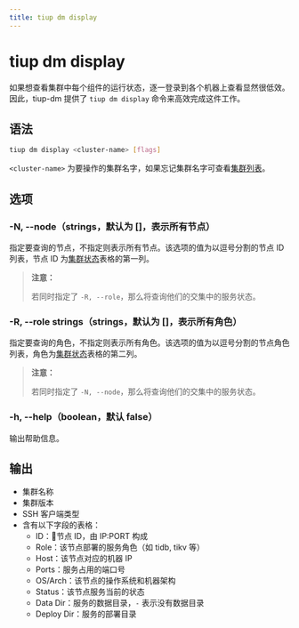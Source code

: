 ```yaml
---
title: tiup dm display
---
```


# tiup dm display

如果想查看集群中每个组件的运行状态，逐一登录到各个机器上查看显然很低效。因此，tiup-dm 提供了 `tiup dm display` 命令来高效完成这件工作。

## 语法

```sh
tiup dm display <cluster-name> [flags]
```

`<cluster-name>` 为要操作的集群名字，如果忘记集群名字可查看[集群列表](/tiup/tiup-component-dm-list.md)。

## 选项

### -N, --node（strings，默认为 []，表示所有节点）

指定要查询的节点，不指定则表示所有节点。该选项的值为以逗号分割的节点 ID 列表，节点 ID 为[集群状态](/tiup/tiup-component-dm-display.md)表格的第一列。

> **注意：**
> 
> 若同时指定了 `-R, --role`，那么将查询他们的交集中的服务状态。

### -R, --role strings（strings，默认为 []，表示所有角色）

指定要查询的角色，不指定则表示所有角色。该选项的值为以逗号分割的节点角色列表，角色为[集群状态](/tiup/tiup-component-dm-display.md)表格的第二列。

> **注意：**
> 
> 若同时指定了 `-N, --node`，那么将查询他们的交集中的服务状态。

### -h, --help（boolean，默认 false）

输出帮助信息。

## 输出

- 集群名称
- 集群版本
- SSH 客户端类型
- 含有以下字段的表格：
    - ID：节点 ID，由 IP:PORT 构成
    - Role：该节点部署的服务角色（如 tidb, tikv 等）
    - Host：该节点对应的机器 IP
    - Ports：服务占用的端口号
    - OS/Arch：该节点的操作系统和机器架构
    - Status：该节点服务当前的状态
    - Data Dir：服务的数据目录，`-` 表示没有数据目录
    - Deploy Dir：服务的部署目录